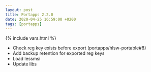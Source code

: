 ```yaml
---
layout: post
title: Portapps 2.2.0
date: 2020-04-25 16:59:00 +0200
tags: [portapps]
---
```

{% include vars.html %}

* Check reg key exists before export (portapps/hlsw-portable#8)
* Add backup retention for exported reg keys
* Load lessmsi
* Update libs